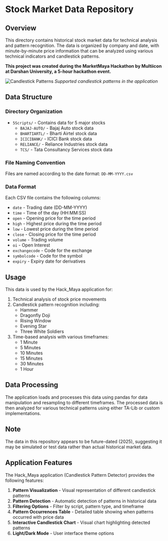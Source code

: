 # Stock Market Data Repository

## Overview
This directory contains historical stock market data for technical analysis and pattern recognition. The data is organized by company and date, with minute-by-minute price information that can be analyzed using various technical indicators and candlestick patterns.

**This project was created during the MarketMaya Hackathon by Multiicon at Darshan University, a 5-hour hackathon event.**

![Candlestick Patterns](../assets/patterns.png)
*Supported candlestick patterns in the application*

## Data Structure

### Directory Organization
- `5Scripts/` - Contains data for 5 major stocks
  - `BAJAJ-AUTO/` - Bajaj Auto stock data
  - `BHARTIARTL/` - Bharti Airtel stock data
  - `ICICIBANK/` - ICICI Bank stock data
  - `RELIANCE/` - Reliance Industries stock data
  - `TCS/` - Tata Consultancy Services stock data

### File Naming Convention
Files are named according to the date format: `DD-MM-YYYY.csv`

### Data Format
Each CSV file contains the following columns:
- `date` - Trading date (DD-MM-YYYY)
- `time` - Time of the day (HH:MM:SS)
- `open` - Opening price for the time period
- `high` - Highest price during the time period
- `low` - Lowest price during the time period
- `close` - Closing price for the time period
- `volume` - Trading volume
- `oi` - Open Interest
- `exchangecode` - Code for the exchange
- `symbolcode` - Code for the symbol
- `expiry` - Expiry date for derivatives

## Usage
This data is used by the Hack_Maya application for:
1. Technical analysis of stock price movements
2. Candlestick pattern recognition including:
   - Hammer
   - Dragonfly Doji
   - Rising Window
   - Evening Star
   - Three White Soldiers
3. Time-based analysis with various timeframes:
   - 1 Minute
   - 5 Minutes
   - 10 Minutes
   - 15 Minutes
   - 30 Minutes
   - 1 Hour

## Data Processing
The application loads and processes this data using pandas for data manipulation and resampling to different timeframes. The processed data is then analyzed for various technical patterns using either TA-Lib or custom implementations.

## Note
The data in this repository appears to be future-dated (2025), suggesting it may be simulated or test data rather than actual historical market data.

## Application Features
The Hack_Maya application (Candlestick Pattern Detector) provides the following features:

1. **Pattern Visualization** - Visual representation of different candlestick patterns
2. **Pattern Detection** - Automatic detection of patterns in historical data
3. **Filtering Options** - Filter by script, pattern type, and timeframe
4. **Pattern Occurrences Table** - Detailed table showing when patterns occurred with price data
5. **Interactive Candlestick Chart** - Visual chart highlighting detected patterns
6. **Light/Dark Mode** - User interface theme options
